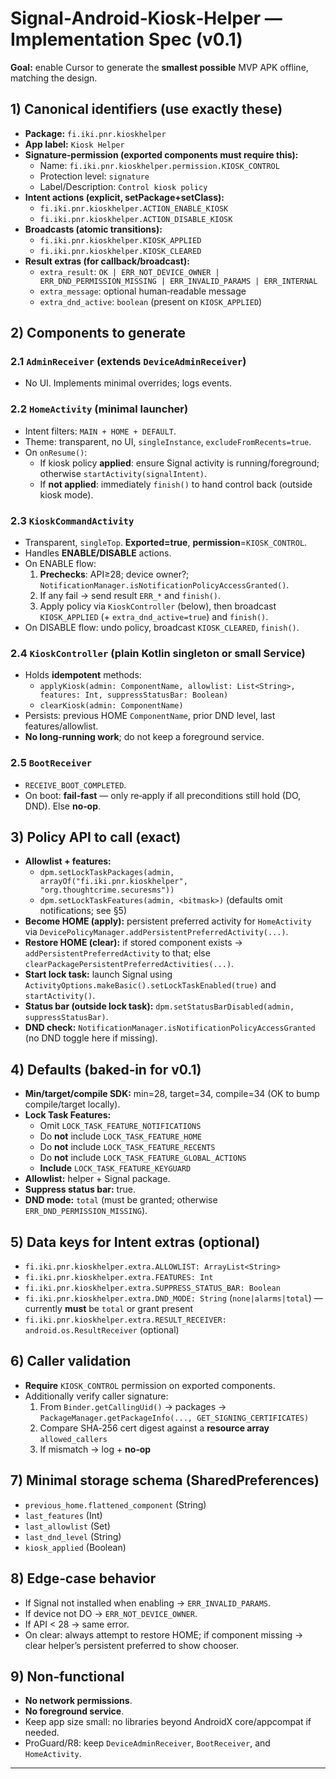 # Signal‑Android‑Kiosk‑Helper — Implementation Spec (v0.1)

**Goal:** enable Cursor to generate the **smallest possible** MVP APK offline, matching the design.

## 1) Canonical identifiers (use exactly these)
- **Package:** `fi.iki.pnr.kioskhelper`
- **App label:** `Kiosk Helper`
- **Signature‑permission (exported components must require this):**
  - Name: `fi.iki.pnr.kioskhelper.permission.KIOSK_CONTROL`
  - Protection level: `signature`
  - Label/Description: `Control kiosk policy`
- **Intent actions (explicit, setPackage+setClass):**
  - `fi.iki.pnr.kioskhelper.ACTION_ENABLE_KIOSK`
  - `fi.iki.pnr.kioskhelper.ACTION_DISABLE_KIOSK`
- **Broadcasts (atomic transitions):**
  - `fi.iki.pnr.kioskhelper.KIOSK_APPLIED`
  - `fi.iki.pnr.kioskhelper.KIOSK_CLEARED`
- **Result extras (for callback/broadcast):**
  - `extra_result`: `OK | ERR_NOT_DEVICE_OWNER | ERR_DND_PERMISSION_MISSING | ERR_INVALID_PARAMS | ERR_INTERNAL`
  - `extra_message`: optional human‑readable message
  - `extra_dnd_active`: `boolean` (present on `KIOSK_APPLIED`)

## 2) Components to generate

### 2.1 `AdminReceiver` (extends `DeviceAdminReceiver`)
- No UI. Implements minimal overrides; logs events.

### 2.2 `HomeActivity` (minimal launcher)
- Intent filters: `MAIN + HOME + DEFAULT`.
- Theme: transparent, no UI, `singleInstance`, `excludeFromRecents=true`.
- On `onResume()`:
  - If kiosk policy **applied**: ensure Signal activity is running/foreground; otherwise `startActivity(signalIntent)`.
  - If **not applied**: immediately `finish()` to hand control back (outside kiosk mode).

### 2.3 `KioskCommandActivity`
- Transparent, `singleTop`. **Exported=true**, **permission**=`KIOSK_CONTROL`.
- Handles **ENABLE/DISABLE** actions.
- On ENABLE flow:
  1) **Prechecks**: API≥28; device owner?; `NotificationManager.isNotificationPolicyAccessGranted()`.
  2) If any fail → send result `ERR_*` and `finish()`.
  3) Apply policy via `KioskController` (below), then broadcast `KIOSK_APPLIED` (+ `extra_dnd_active=true`) and `finish()`.
- On DISABLE flow: undo policy, broadcast `KIOSK_CLEARED`, `finish()`.

### 2.4 `KioskController` (plain Kotlin singleton or small Service)
- Holds **idempotent** methods:
  - `applyKiosk(admin: ComponentName, allowlist: List<String>, features: Int, suppressStatusBar: Boolean)`
  - `clearKiosk(admin: ComponentName)`
- Persists: previous HOME `ComponentName`, prior DND level, last features/allowlist.
- **No long‑running work**; do not keep a foreground service.

### 2.5 `BootReceiver`
- `RECEIVE_BOOT_COMPLETED`.
- On boot: **fail‑fast** — only re‑apply if all preconditions still hold (DO, DND). Else **no‑op**.

## 3) Policy API to call (exact)
- **Allowlist + features:**
  - `dpm.setLockTaskPackages(admin, arrayOf("fi.iki.pnr.kioskhelper", "org.thoughtcrime.securesms"))`
  - `dpm.setLockTaskFeatures(admin, <bitmask>)` (defaults omit notifications; see §5)
- **Become HOME (apply):** persistent preferred activity for `HomeActivity` via `DevicePolicyManager.addPersistentPreferredActivity(...)`.
- **Restore HOME (clear):** if stored component exists → `addPersistentPreferredActivity` to that; else `clearPackagePersistentPreferredActivities(...)`.
- **Start lock task:** launch Signal using `ActivityOptions.makeBasic().setLockTaskEnabled(true)` and `startActivity()`.
- **Status bar (outside lock task):** `dpm.setStatusBarDisabled(admin, suppressStatusBar)`.
- **DND check:** `NotificationManager.isNotificationPolicyAccessGranted` (no DND toggle here if missing).

## 4) Defaults (baked‑in for v0.1)
- **Min/target/compile SDK:** min=28, target=34, compile=34 (OK to bump compile/target locally).
- **Lock Task Features:**
  - Omit `LOCK_TASK_FEATURE_NOTIFICATIONS`
  - Do **not** include `LOCK_TASK_FEATURE_HOME`
  - Do **not** include `LOCK_TASK_FEATURE_RECENTS`
  - Do **not** include `LOCK_TASK_FEATURE_GLOBAL_ACTIONS`
  - **Include** `LOCK_TASK_FEATURE_KEYGUARD`
- **Allowlist:** helper + Signal package.
- **Suppress status bar:** true.
- **DND mode:** `total` (must be granted; otherwise `ERR_DND_PERMISSION_MISSING`).

## 5) Data keys for Intent extras (optional)
- `fi.iki.pnr.kioskhelper.extra.ALLOWLIST: ArrayList<String>`
- `fi.iki.pnr.kioskhelper.extra.FEATURES: Int`
- `fi.iki.pnr.kioskhelper.extra.SUPPRESS_STATUS_BAR: Boolean`
- `fi.iki.pnr.kioskhelper.extra.DND_MODE: String` (`none|alarms|total`) — currently **must** be `total` or grant present
- `fi.iki.pnr.kioskhelper.extra.RESULT_RECEIVER: android.os.ResultReceiver` (optional)

## 6) Caller validation
- **Require** `KIOSK_CONTROL` permission on exported components.
- Additionally verify caller signature:
  1) From `Binder.getCallingUid()` → packages → `PackageManager.getPackageInfo(..., GET_SIGNING_CERTIFICATES)`
  2) Compare SHA‑256 cert digest against a **resource array** `allowed_callers`
  3) If mismatch → log + **no‑op**

## 7) Minimal storage schema (SharedPreferences)
- `previous_home.flattened_component` (String)
- `last_features` (Int)
- `last_allowlist` (Set<String>)
- `last_dnd_level` (String)
- `kiosk_applied` (Boolean)

## 8) Edge‑case behavior
- If Signal not installed when enabling → `ERR_INVALID_PARAMS`.
- If device not DO → `ERR_NOT_DEVICE_OWNER`.
- If API < 28 → same error.
- On clear: always attempt to restore HOME; if component missing → clear helper’s persistent preferred to show chooser.

## 9) Non‑functional
- **No network permissions**.
- **No foreground service**.
- Keep app size small: no libraries beyond AndroidX core/appcompat if needed.
- ProGuard/R8: keep `DeviceAdminReceiver`, `BootReceiver`, and `HomeActivity`.

---
